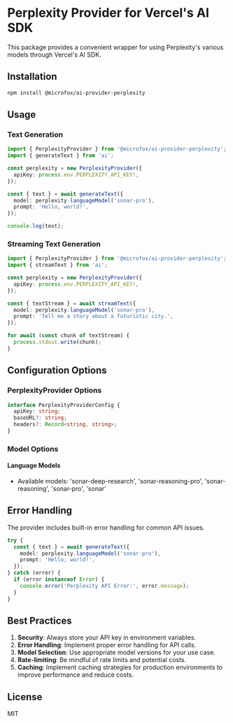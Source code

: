 # Perplexity Provider for Vercel's AI SDK

This package provides a convenient wrapper for using Perplexity's various models through Vercel's AI SDK.

## Installation

```bash
npm install @microfox/ai-provider-perplexity
```

## Usage

### Text Generation

```typescript
import { PerplexityProvider } from '@microfox/ai-provider-perplexity';
import { generateText } from 'ai';

const perplexity = new PerplexityProvider({
  apiKey: process.env.PERPLEXITY_API_KEY!,
});

const { text } = await generateText({
  model: perplexity.languageModel('sonar-pro'),
  prompt: 'Hello, world!',
});

console.log(text);
```

### Streaming Text Generation

```typescript
import { PerplexityProvider } from '@microfox/ai-provider-perplexity';
import { streamText } from 'ai';

const perplexity = new PerplexityProvider({
  apiKey: process.env.PERPLEXITY_API_KEY!,
});

const { textStream } = await streamText({
  model: perplexity.languageModel('sonar-pro'),
  prompt: 'Tell me a story about a futuristic city.',
});

for await (const chunk of textStream) {
  process.stdout.write(chunk);
}
```

## Configuration Options

### PerplexityProvider Options

```typescript
interface PerplexityProviderConfig {
  apiKey: string;
  baseURL?: string;
  headers?: Record<string, string>;
}
```

### Model Options

#### Language Models

- Available models: 'sonar-deep-research', 'sonar-reasoning-pro', 'sonar-reasoning', 'sonar-pro', 'sonar'

## Error Handling

The provider includes built-in error handling for common API issues.

```typescript
try {
  const { text } = await generateText({
    model: perplexity.languageModel('sonar-pro'),
    prompt: 'Hello, world!',
  });
} catch (error) {
  if (error instanceof Error) {
    console.error('Perplexity API Error:', error.message);
  }
}
```

## Best Practices

1.  **Security**: Always store your API key in environment variables.
2.  **Error Handling**: Implement proper error handling for API calls.
3.  **Model Selection**: Use appropriate model versions for your use case.
4.  **Rate-limiting**: Be mindful of rate limits and potential costs.
5.  **Caching**: Implement caching strategies for production environments to improve performance and reduce costs.

## License

MIT
